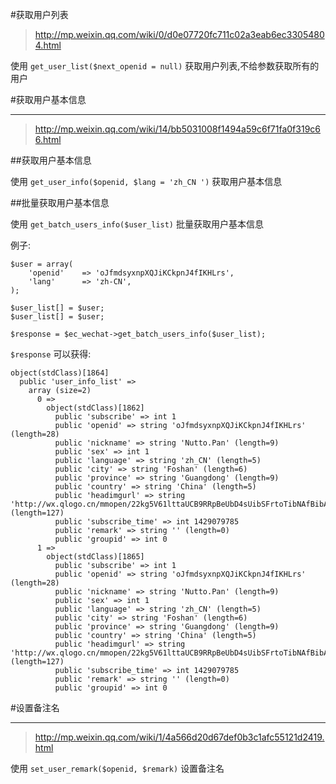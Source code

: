 #获取用户列表


> http://mp.weixin.qq.com/wiki/0/d0e07720fc711c02a3eab6ec33054804.html

使用 ``` get_user_list($next_openid = null) ``` 获取用户列表,不给参数获取所有的用户


#获取用户基本信息

---

> http://mp.weixin.qq.com/wiki/14/bb5031008f1494a59c6f71fa0f319c66.html

##获取用户基本信息

使用 ``` get_user_info($openid, $lang = 'zh_CN ') ``` 获取用户基本信息


##批量获取用户基本信息

使用 ``` get_batch_users_info($user_list) ``` 批量获取用户基本信息

例子:

```
$user = array(
    'openid'    => 'oJfmdsyxnpXQJiKCkpnJ4fIKHLrs',
    'lang'      => 'zh-CN',
);

$user_list[] = $user;
$user_list[] = $user;

$response = $ec_wechat->get_batch_users_info($user_list);
```

``` $response ``` 可以获得:

```
object(stdClass)[1864]
  public 'user_info_list' =>
    array (size=2)
      0 =>
        object(stdClass)[1862]
          public 'subscribe' => int 1
          public 'openid' => string 'oJfmdsyxnpXQJiKCkpnJ4fIKHLrs' (length=28)
          public 'nickname' => string 'Nutto.Pan' (length=9)
          public 'sex' => int 1
          public 'language' => string 'zh_CN' (length=5)
          public 'city' => string 'Foshan' (length=6)
          public 'province' => string 'Guangdong' (length=9)
          public 'country' => string 'China' (length=5)
          public 'headimgurl' => string 'http://wx.qlogo.cn/mmopen/22kg5V61lttaUCB9RRpBeUbD4sUibSFrtoTibNAfBibA6WDyfA69O9estOOgmCR4DIGUJQ2F1TfAl3c92njg3Yzc1vWKjhILl9R/0' (length=127)
          public 'subscribe_time' => int 1429079785
          public 'remark' => string '' (length=0)
          public 'groupid' => int 0
      1 =>
        object(stdClass)[1865]
          public 'subscribe' => int 1
          public 'openid' => string 'oJfmdsyxnpXQJiKCkpnJ4fIKHLrs' (length=28)
          public 'nickname' => string 'Nutto.Pan' (length=9)
          public 'sex' => int 1
          public 'language' => string 'zh_CN' (length=5)
          public 'city' => string 'Foshan' (length=6)
          public 'province' => string 'Guangdong' (length=9)
          public 'country' => string 'China' (length=5)
          public 'headimgurl' => string 'http://wx.qlogo.cn/mmopen/22kg5V61lttaUCB9RRpBeUbD4sUibSFrtoTibNAfBibA6WDyfA69O9estOOgmCR4DIGUJQ2F1TfAl3c92njg3Yzc1vWKjhILl9R/0' (length=127)
          public 'subscribe_time' => int 1429079785
          public 'remark' => string '' (length=0)
          public 'groupid' => int 0
```


#设置备注名

---

> http://mp.weixin.qq.com/wiki/1/4a566d20d67def0b3c1afc55121d2419.html

使用 ``` set_user_remark($openid, $remark) ``` 设置备注名